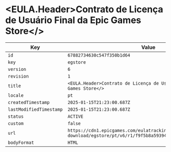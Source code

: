 # <EULA.Header>Contrato de Licença de Usuário Final da Epic Games Store</>

| Key | Value |
| --- | ----- |
| `id` | `67882734630c547f350b1d64` |
| `key` | `egstore` |
| `version` | `6` |
| `revision` | `1` |
| `title` | `<EULA.Header>Contrato de Licença de Usuário Final da Epic Games Store</>` |
| `locale` | `pt` |
| `createdTimestamp` | `2025-01-15T21:23:00.687Z` |
| `lastModifiedTimestamp` | `2025-01-15T21:23:00.687Z` |
| `status` | `ACTIVE` |
| `custom` | `false` |
| `url` | `https://cdn1.epicgames.com/eulatracking-download/egstore/pt/v6/r1/f9f5b8a593942bcd4d11874d6322cdcf.pdf` |
| `bodyFormat` | `HTML` |
